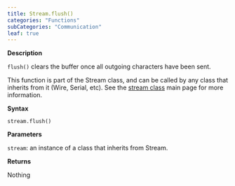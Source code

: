 ```yaml
---
title: Stream.flush()
categories: "Functions"
subCategories: "Communication"
leaf: true
---
```


**Description**

`flush()` clears the buffer once all outgoing characters have been sent.

This function is part of the Stream class, and can be called by any
class that inherits from it (Wire, Serial, etc). See the [stream
class](../../stream) main page for more information.

**Syntax**

`stream.flush()`

**Parameters**

`stream`: an instance of a class that inherits from Stream.

**Returns**

Nothing
